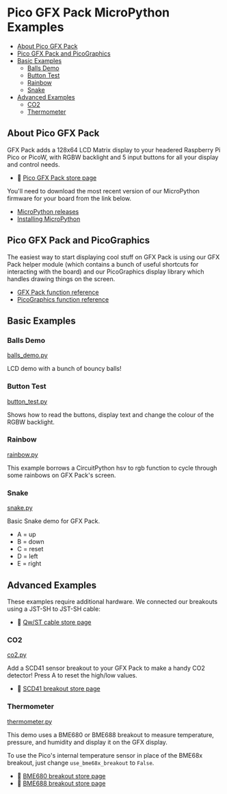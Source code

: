 # Pico GFX Pack MicroPython Examples <!-- omit in toc -->
 
- [About Pico GFX Pack](#about-pico-gfx-pack)
- [Pico GFX Pack and PicoGraphics](#pico-gfx-pack-and-picographics)
- [Basic Examples](#basic-examples)
  - [Balls Demo](#balls-demo)
  - [Button Test](#button-test)
  - [Rainbow](#rainbow)
  - [Snake](#snake)
- [Advanced Examples](#advanced-examples)
  - [CO2](#co2)
  - [Thermometer](#thermometer)

## About Pico GFX Pack

GFX Pack adds a 128x64 LCD Matrix display to your headered Raspberry Pi Pico or PicoW, with RGBW backlight and 5 input buttons for all your display and control needs.

- :link: [Pico GFX Pack store page](https://shop.pimoroni.com/products/pico-gfx-pack)

You'll need to download the most recent version of our MicroPython firmware for your board from the link below.

- [MicroPython releases](https://github.com/pimoroni/pimoroni-pico/releases)
- [Installing MicroPython](../../../setting-up-micropython.md)

## Pico GFX Pack and PicoGraphics

The easiest way to start displaying cool stuff on GFX Pack is using our GFX Pack helper module (which contains a bunch of useful shortcuts for interacting with the board) and our PicoGraphics display library which handles drawing things on the screen.

- [GFX Pack function reference](../../modules_py/gfx_pack.md)
- [PicoGraphics function reference](../../modules/picographics/README.md)

## Basic Examples

### Balls Demo

[balls_demo.py](balls_demo.py)

LCD demo with a bunch of bouncy balls!

### Button Test

[button_test.py](button_test.py)

Shows how to read the buttons, display text and change the colour of the RGBW backlight.

### Rainbow

[rainbow.py](rainbow.py)

This example borrows a CircuitPython hsv to rgb function to cycle through some rainbows on GFX Pack's screen.

### Snake

[snake.py](snake.py)

Basic Snake demo for GFX Pack.

- A = up
- B = down
- C = reset
- D = left
- E = right

## Advanced Examples

These examples require additional hardware. We connected our breakouts using a JST-SH to JST-SH cable:

- :link: [Qw/ST cable store page](https://shop.pimoroni.com/products/jst-sh-cable-qwiic-stemma-qt-compatible?variant=31910609813587)

### CO2

[co2.py](co2.py)

Add a SCD41 sensor breakout to your GFX Pack to make a handy CO2 detector!
Press A to reset the high/low values.

- :link: [SCD41 breakout store page](https://shop.pimoroni.com/products/scd41-co2-sensor-breakout)

### Thermometer

[thermometer.py](thermometer.py)

This demo uses a BME680 or BME688 breakout to measure temperature, pressure, and humidity and display it on the GFX display. 

To use the Pico's internal temperature sensor in place of the BME68x breakout, just change `use_bme68x_breakout` to `False`.

- :link: [BME680 breakout store page](https://shop.pimoroni.com/products/bme680-breakout)
- :link: [BME688 breakout store page](https://shop.pimoroni.com/products/bme688-breakout)
